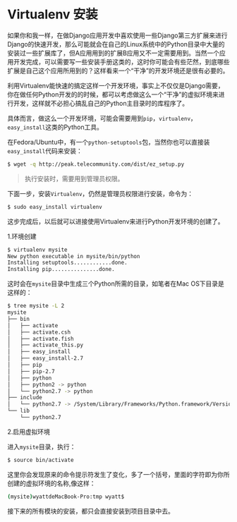 Virtualenv 安装
====

如果你和我一样，在做Django应用开发中喜欢使用一些Django第三方扩展来进行Django的快速开发，那么可能就会在自己的Linux系统中的Python目录中大量的安装过一些扩展库了，但A应用用到的扩展B应用又不一定需要用到。当然一个应用开发完成，可以需要写一些安装手册这类的，这时你可能会有些茫然，到底哪些扩展是自己这个应用所用到的？这样看来一个“干净”的开发环境还是很有必要的。

利用Virtualenv能快速的搞定这样一个开发环境，事实上不仅仅是Django需要，你在做任何Python开发的的时候，都可以考虑做这么一个“干净”的虚拟环境来进行开发，这样就不必担心搞乱自己的Python主目录时的库程序了。

具体而言，做这么一个开发环境，可能会需要用到`pip`，`virtualenv`，`easy_install`这类的Python工具。

在Fedora/Ubuntu中，有一个`python-setuptools`包，当然你也可以直接装`easy_install`代码来安装：

```bash
$ wget -q http://peak.telecommunity.com/dist/ez_setup.py
```

> 执行安装时，需要用到管理员权限。

下面一步，安装`Virtualenv`，仍然是管理员权限进行安装，命令为：

```bash
$ sudo easy_install virtualenv
```

这步完成后，以后就可以进接使用Virtualenv来进行Python开发环境的创建了。

1.环境创建

```bash
$ virtualenv mysite
New python executable in mysite/bin/python
Installing setuptools............done.
Installing pip...............done.
```

这时会在`mysite`目录中生成三个Python所需的目录，如笔者在Mac OS下目录是这样的：

```bash
$ tree mysite -L 2
mysite
├── bin
│   ├── activate
│   ├── activate.csh
│   ├── activate.fish
│   ├── activate_this.py
│   ├── easy_install
│   ├── easy_install-2.7
│   ├── pip
│   ├── pip-2.7
│   ├── python
│   ├── python2 -> python
│   └── python2.7 -> python
├── include
│   └── python2.7 -> /System/Library/Frameworks/Python.framework/Versions/2.7/include/python2.7
└── lib
    └── python2.7
```

2.启用虚拟环境

进入`mysite`目录，执行：

```bash
$ source bin/activate
```

这里你会发现原来的命令提示符发生了变化，多了一个括号，里面的字符即为你所创建的虚拟环境的名称,像这样：

```bash
(mysite)wyattdeMacBook-Pro:tmp wyatt$
```

接下来的所有模块的安装，都只会直接安装到项目目录中去。
